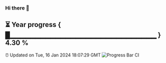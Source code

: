 ### Hi there 👋
⏳ Year progress { █▁▁▁▁▁▁▁▁▁▁▁▁▁▁▁▁▁▁▁▁▁▁▁▁▁▁▁▁▁ } 4.30 %
---
⏰ Updated on Tue, 16 Jan 2024 18:07:29 GMT
![Progress Bar CI](https://github.com/Moyi321/Moyi321/workflows/Progress%20Bar%20CI/badge.svg)
